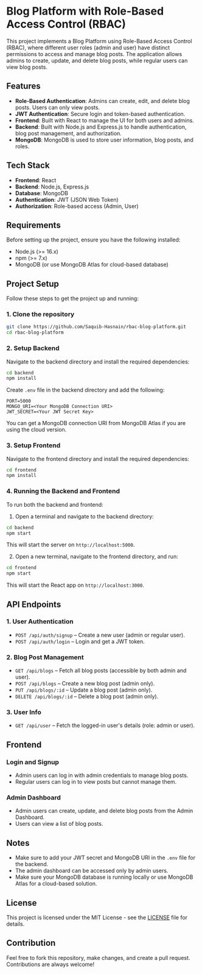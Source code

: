 # Blog Platform with Role-Based Access Control (RBAC)

This project implements a Blog Platform using Role-Based Access Control (RBAC), where different user roles (admin and user) have distinct permissions to access and manage blog posts. The application allows admins to create, update, and delete blog posts, while regular users can view blog posts.

## Features

- **Role-Based Authentication**: Admins can create, edit, and delete blog posts. Users can only view posts.
- **JWT Authentication**: Secure login and token-based authentication.
- **Frontend**: Built with React to manage the UI for both users and admins.
- **Backend**: Built with Node.js and Express.js to handle authentication, blog post management, and authorization.
- **MongoDB**: MongoDB is used to store user information, blog posts, and roles.

## Tech Stack

- **Frontend**: React
- **Backend**: Node.js, Express.js
- **Database**: MongoDB
- **Authentication**: JWT (JSON Web Token)
- **Authorization**: Role-based access (Admin, User)

## Requirements

Before setting up the project, ensure you have the following installed:

- Node.js (>= 16.x)
- npm (>= 7.x)
- MongoDB (or use MongoDB Atlas for cloud-based database)

## Project Setup

Follow these steps to get the project up and running:

### 1. Clone the repository

```bash
git clone https://github.com/Saquib-Hasnain/rbac-blog-platform.git
cd rbac-blog-platform
```

### 2. Setup Backend

Navigate to the backend directory and install the required dependencies:

```bash
cd backend
npm install
```

Create `.env` file in the backend directory and add the following:

```env
PORT=5000
MONGO_URI=<Your MongoDB Connection URI>
JWT_SECRET=<Your JWT Secret Key>
```

You can get a MongoDB connection URI from MongoDB Atlas if you are using the cloud version.

### 3. Setup Frontend

Navigate to the frontend directory and install the required dependencies:

```bash
cd frontend
npm install
```

### 4. Running the Backend and Frontend

To run both the backend and frontend:

1. Open a terminal and navigate to the backend directory:

```bash
cd backend
npm start
```

This will start the server on `http://localhost:5000`.

2. Open a new terminal, navigate to the frontend directory, and run:

```bash
cd frontend
npm start
```

This will start the React app on `http://localhost:3000`.

## API Endpoints

### 1. User Authentication

- `POST /api/auth/signup` – Create a new user (admin or regular user).
- `POST /api/auth/login` – Login and get a JWT token.

### 2. Blog Post Management

- `GET /api/blogs` – Fetch all blog posts (accessible by both admin and user).
- `POST /api/blogs` – Create a new blog post (admin only).
- `PUT /api/blogs/:id` – Update a blog post (admin only).
- `DELETE /api/blogs/:id` – Delete a blog post (admin only).

### 3. User Info

- `GET /api/user` – Fetch the logged-in user's details (role: admin or user).

## Frontend

### Login and Signup

- Admin users can log in with admin credentials to manage blog posts.
- Regular users can log in to view posts but cannot manage them.

### Admin Dashboard

- Admin users can create, update, and delete blog posts from the Admin Dashboard.
- Users can view a list of blog posts.


## Notes

- Make sure to add your JWT secret and MongoDB URI in the `.env` file for the backend.
- The admin dashboard can be accessed only by admin users.
- Make sure your MongoDB database is running locally or use MongoDB Atlas for a cloud-based solution.

## License

This project is licensed under the MIT License - see the [LICENSE](LICENSE) file for details.

## Contribution

Feel free to fork this repository, make changes, and create a pull request. Contributions are always welcome!
